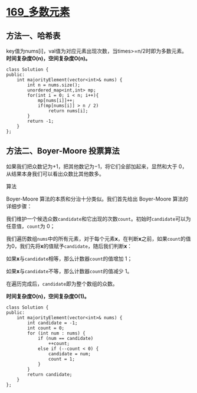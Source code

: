 # [169_多数元素](https://leetcode.cn/problems/majority-element/description/?envType=study-plan-v2&envId=top-interview-150)
## 方法一、哈希表
key值为nums[i]，val值为对应元素出现次数，当times>=n/2时即为多数元素。  
**时间复杂度O(n)，空间复杂度O(n)。**  
```
class Solution {
public:
    int majorityElement(vector<int>& nums) {
        int n = nums.size();
        unordered_map<int,int> mp;
        for(int i = 0; i < n; i++){
            mp[nums[i]]++;
            if(mp[nums[i]] > n / 2)
                return nums[i];
        }
        return -1;
    }
};
```
## 方法二、Boyer-Moore 投票算法
如果我们把众数记为+1，把其他数记为−1，将它们全部加起来，显然和大于 0，从结果本身我们可以看出众数比其他数多。

算法

Boyer-Moore 算法的本质和分治十分类似。我们首先给出 Boyer-Moore 算法的详细步骤：

我们维护一个候选众数`candidate`和它出现的次数`count`。初始时`candidate`可以为任意值，`count`为 0；

我们遍历数组`nums`中的所有元素，对于每个元素**x**，在判断**x**之前，如果`count`的值为0，我们先将**x**的值赋予`candidate`，随后我们判断**x**：

如果**x**与`candidate`相等，那么计数器`count`的值增加 1；

如果**x**与`candidate`不等，那么计数器`count`的值减少 1。

在遍历完成后，`candidate`即为整个数组的众数。  

**时间复杂度O(n)，空间复杂度O(1)。**
```
class Solution {
public:
    int majorityElement(vector<int>& nums) {
        int candidate = -1;
        int count = 0;
        for (int num : nums) {
            if (num == candidate)
                ++count;
            else if (--count < 0) {
                candidate = num;
                count = 1;
            }
        }
        return candidate;
    }
};
```
